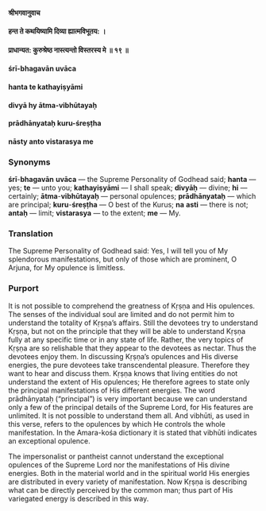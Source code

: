 #### श्रीभगवानुवाच
#### हन्त ते कथयिष्यामि दिव्या ह्यात्मविभूतय: ।
#### प्राधान्यत: कुरुश्रेष्ठ नास्त्यन्तो विस्तरस्य मे ॥ १९ ॥

#### śrī-bhagavān uvāca
#### hanta te kathayiṣyāmi
#### divyā hy ātma-vibhūtayaḥ
#### prādhānyataḥ kuru-śreṣṭha
#### nāsty anto vistarasya me

### Synonyms

**śrī**-**bhagavān** **uvāca** — the Supreme Personality of Godhead said; **hanta** — yes; **te** — unto you; **kathayiṣyāmi** — I shall speak; **divyāḥ** — divine; **hi** — certainly; **ātma**-**vibhūtayaḥ** — personal opulences; **prādhānyataḥ** — which are principal; **kuru**-**śreṣṭha** — O best of the Kurus; **na** **asti** — there is not; **antaḥ** — limit; **vistarasya** — to the extent; **me** — My.

### Translation

The Supreme Personality of Godhead said: Yes, I will tell you of My splendorous manifestations, but only of those which are prominent, O Arjuna, for My opulence is limitless.

### Purport

It is not possible to comprehend the greatness of Kṛṣṇa and His opulences. The senses of the individual soul are limited and do not permit him to understand the totality of Kṛṣṇa’s affairs. Still the devotees try to understand Kṛṣṇa, but not on the principle that they will be able to understand Kṛṣṇa fully at any specific time or in any state of life. Rather, the very topics of Kṛṣṇa are so relishable that they appear to the devotees as nectar. Thus the devotees enjoy them. In discussing Kṛṣṇa’s opulences and His diverse energies, the pure devotees take transcendental pleasure. Therefore they want to hear and discuss them. Kṛṣṇa knows that living entities do not understand the extent of His opulences; He therefore agrees to state only the principal manifestations of His different energies. The word prādhānyataḥ (“principal”) is very important because we can understand only a few of the principal details of the Supreme Lord, for His features are unlimited. It is not possible to understand them all. And vibhūti, as used in this verse, refers to the opulences by which He controls the whole manifestation. In the Amara-kośa dictionary it is stated that vibhūti indicates an exceptional opulence.

The impersonalist or pantheist cannot understand the exceptional opulences of the Supreme Lord nor the manifestations of His divine energies. Both in the material world and in the spiritual world His energies are distributed in every variety of manifestation. Now Kṛṣṇa is describing what can be directly perceived by the common man; thus part of His variegated energy is described in this way.